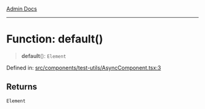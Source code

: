 [Admin Docs](/)

***

# Function: default()

> **default**(): `Element`

Defined in: [src/components/test-utils/AsyncComponent.tsx:3](https://github.com/PalisadoesFoundation/talawa-admin/blob/main/src/components/test-utils/AsyncComponent.tsx#L3)

## Returns

`Element`
